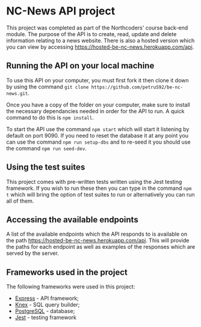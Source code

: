 # NC-News API project

This project was completed as part of the Northcoders' course back-end module. The purpose of the API is to create, read, update and delete information relating to a news website. There is also a hosted version which you can view by accessing https://hosted-be-nc-news.herokuapp.com/api.

## Running the API on your local machine

To use this API on your computer, you must first fork it then clone it down by using the command `git clone https://github.com/petruS92/be-nc-news.git`.

Once you have a copy of the folder on your computer, make sure to install the necessary dependancies needed in order for the API to run. A quick command to do this is `npm install`.

To start the API use the command `npm start` which will start it listening by default on port 9090. If you need to reset the database it at any point you can use the command `npm run setup-dbs` and to re-seed it you should use the command `npm run seed-dev`.

## Using the test suites

This project comes with pre-written tests written using the Jest testing framework. If you wish to run these then you can type in the command `npm t` which will bring the option of test suites to run or alternatively you can run all of them.

## Accessing the available endpoints

A list of the available endpoints which the API responds to is available on the path https://hosted-be-nc-news.herokuapp.com/api. This will provide the paths for each endpoint as well as examples of the responses which are served by the server.

## Frameworks used in the project

The following frameworks were used in this project:

- [Express](https://expressjs.com/) - API framework;
- [Knex](http://knexjs.org/) - SQL query builder;
- [PostgreSQL](https://www.postgresql.org/) - database;
- [Jest](https://jestjs.io/) - testing framework
